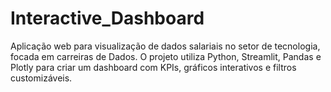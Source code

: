# Interactive_Dashboard
Aplicação web para visualização de dados salariais no setor de tecnologia, focada em carreiras de Dados. O projeto utiliza Python, Streamlit, Pandas e Plotly para criar um dashboard com KPIs, gráficos interativos e filtros customizáveis.
